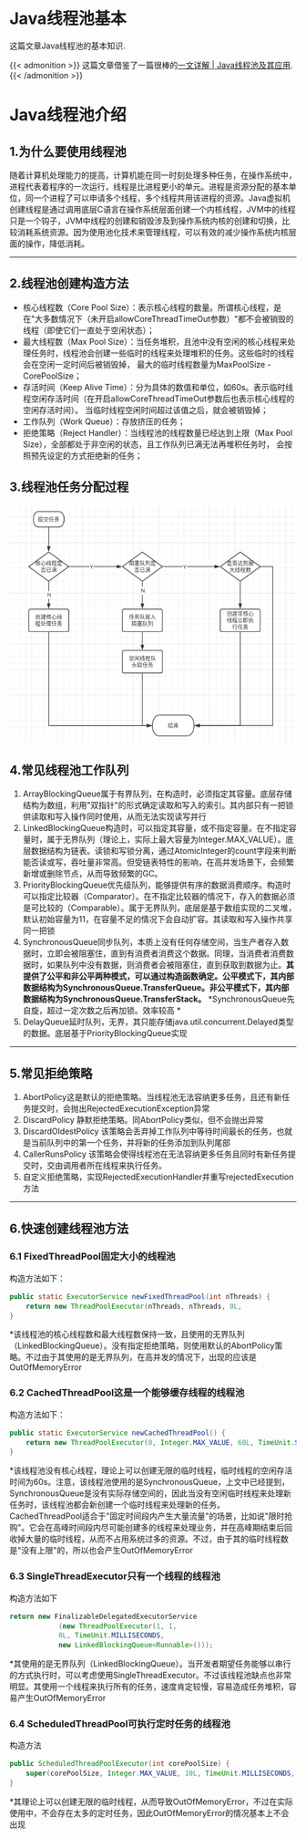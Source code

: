 # Java线程池基本


这篇文章Java线程池的基本知识.

<!--more-->

{{< admonition >}}
这篇文章借鉴了一篇很棒的[一文详解 | Java线程池及其应用](https://zhuanlan.zhihu.com/p/394688518).
{{< /admonition >}}

# Java线程池介绍

## 1.为什么要使用线程池

随着计算机处理能力的提高，计算机能在同一时刻处理多种任务，在操作系统中，进程代表着程序的一次运行，线程是比进程更小的单元。进程是资源分配的基本单位，同一个进程了可以申请多个线程，多个线程共用该进程的资源。Java虚拟机创建线程是通过调用底层C语言在操作系统层面创建一个内核线程，JVM中的线程只是一个钩子，JVM中线程的创建和销毁涉及到操作系统内核的创建和切换，比较消耗系统资源。因为使用池化技术来管理线程，可以有效的减少操作系统内核层面的操作，降低消耗。

***



## 2.线程池创建构造方法
* 核心线程数（Core Pool Size）：表示核心线程的数量。所谓核心线程，是在"大多数情况下（未开启allowCoreThreadTimeOut参数）"都不会被销毁的线程（即使它们一直处于空闲状态）；
* 最大线程数（Max Pool Size）：当任务堆积，且池中没有空闲的核心线程来处理任务时，线程池会创建一些临时的线程来处理堆积的任务。这些临时的线程会在空闲一定时间后被销毁掉， 最大的临时线程数量为MaxPoolSize - CorePoolSize；
* 存活时间（Keep Alive Time）：分为具体的数值和单位，如60s。表示临时线程空闲存活时间（在开启allowCoreThreadTimeOut参数后也表示核心线程的空闲存活时间）。 当临时线程空闲时间超过该值之后，就会被销毁掉；
* 工作队列（Work Queue）：存放挤压的任务；
* 拒绝策略（Reject Handler）：当线程池的线程数量已经达到上限（Max Pool Size），全部都处于非空闲的状态，且工作队列已满无法再堆积任务时， 会按照预先设定的方式拒绝新的任务；

## 3.线程池任务分配过程
![线程池创建过程](featured-image.png "threadPool")



## 4.常见线程池工作队列
1. ArrayBlockingQueue属于有界队列，在构造时，必须指定其容量。底层存储结构为数组，利用"双指针"的形式确定读取和写入的索引。其内部只有一把锁供读取和写入操作同时使用，从而无法实现读写并行
2. LinkedBlockingQueue构造时，可以指定其容量，或不指定容量。在不指定容量时，属于无界队列（理论上，实际上最大容量为Integer.MAX_VALUE）。底层数据结构为链表。读锁和写锁分离，通过AtomicInteger的count字段来判断能否读或写，吞吐量非常高。但受链表特性的影响，在高并发场景下，会频繁新增或删除节点，从而导致频繁的GC。
3. PriorityBlockingQueue优先级队列，能够提供有序的数据消费顺序。构造时可以指定比较器（Comparator）。在不指定比较器的情况下，存入的数据必须是可比较的（Comparable）。属于无界队列，底层是基于数组实现的二叉堆，默认初始容量为11，在容量不足的情况下会自动扩容。其读取和写入操作共享同一把锁
4. SynchronousQueue同步队列，本质上没有任何存储空间，当生产者存入数据时，立即会被阻塞住，直到有消费者消费这个数据。同理，当消费者消费数据时，如果队列中没有数据，则消费者会被阻塞住，直到获取到数据为止。**其提供了公平和非公平两种模式，可以通过构造函数确定。公平模式下，其内部数据结构为SynchronousQueue.TransferQueue。非公平模式下，其内部数据结构为SynchronousQueue.TransferStack。**
*SynchronousQueue先自旋，超过一定次数之后再加锁。效率较高 *
5. DelayQueue延时队列，无界，其只能存储java.util.concurrent.Delayed类型的数据。底层基于PriorityBlockingQueue实现
***

## 5.常见拒绝策略
1. AbortPolicy这是默认的拒绝策略。当线程池无法容纳更多任务，且还有新任务提交时，会抛出RejectedExecutionException异常
2. DiscardPolicy 静默拒绝策略。同AbortPolicy类似，但不会抛出异常
3. DiscardOldestPolicy 该策略会丢弃掉工作队列中等待时间最长的任务，也就是当前队列中的第一个任务，并将新的任务添加到队列尾部
4. CallerRunsPolicy 该策略会使得线程池在无法容纳更多任务且同时有新任务提交时，交由调用者所在线程来执行任务。
5. 自定义拒绝策略，实现RejectedExecutionHandler并重写rejectedExecution方法
***

## 6.快速创建线程池方法
### 6.1 FixedThreadPool固定大小的线程池
构造方法如下：
```java
public static ExecutorService newFixedThreadPool(int nThreads) {
    return new ThreadPoolExecutor(nThreads, nThreads, 0L,    		               TimeUnit.MILLISECONDS, new LinkedBlockingQueue());
}
```
*该线程池的核心线程数和最大线程数保持一致，且使用的无界队列（LinkedBlockingQueue）。没有指定拒绝策略，则使用默认的AbortPolicy策略。不过由于其使用的是无界队列，在高并发的情况下，出现的应该是OutOfMemoryError

### 6.2 CachedThreadPool这是一个能够缓存线程的线程池
构造方法如下：
```java
public static ExecutorService newCachedThreadPool() {
    return new ThreadPoolExecutor(0, Integer.MAX_VALUE, 60L, TimeUnit.SECONDS, new SynchronousQueue());
}
```
*该线程池没有核心线程，理论上可以创建无限的临时线程，临时线程的空闲存活时间为60s。注意，该线程池使用的是SynchronousQueue，上文中已经提到，SynchronousQueue是没有实际存储空间的，因此当没有空闲临时线程来处理新任务时，该线程池都会新创建一个临时线程来处理新的任务。CachedThreadPool适合于"固定时间段内产生大量流量"的场景，比如说"限时抢购"。它会在高峰时间段内尽可能创建多的线程来处理业务，并在高峰期结束后回收掉大量的临时线程，从而不占用系统过多的资源。不过，由于其的临时线程数是"没有上限"的，所以也会产生OutOfMemoryError

### 6.3 SingleThreadExecutor只有一个线程的线程池
构造方法如下
```java
return new FinalizableDelegatedExecutorService
            (new ThreadPoolExecutor(1, 1,
            0L, TimeUnit.MILLISECONDS,
            new LinkedBlockingQueue<Runnable>()));
```
*其使用的是无界队列（LinkedBlockingQueue）。当开发者期望任务能够以串行的方式执行时，可以考虑使用SingleThreadExecutor。不过该线程池缺点也非常明显。其使用一个线程来执行所有的任务，速度肯定较慢，容易造成任务堆积，容易产生OutOfMemoryError

### 6.4 ScheduledThreadPool可执行定时任务的线程池
构造方法
```java
public ScheduledThreadPoolExecutor(int corePoolSize) {
    super(corePoolSize, Integer.MAX_VALUE, 10L, TimeUnit.MILLISECONDS, new ScheduledThreadPoolExecutor.DelayedWorkQueue());
}
```
*其理论上可以创建无限的临时线程，从而导致OutOfMemoryError，不过在实际使用中，不会存在太多的定时任务，因此OutOfMemoryError的情况基本上不会出现












